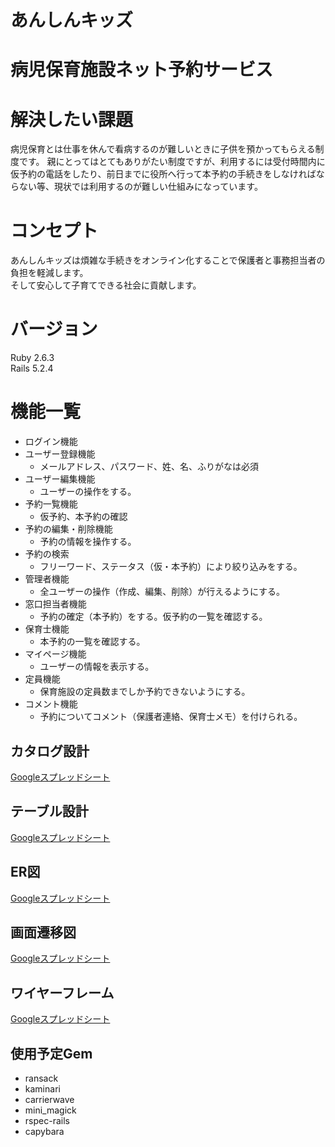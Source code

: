 # あんしんキッズ

# 病児保育施設ネット予約サービス

# 解決したい課題
病児保育とは仕事を休んで看病するのが難しいときに子供を預かってもらえる制度です。
親にとってはとてもありがたい制度ですが、利用するには受付時間内に仮予約の電話をしたり、前日までに役所へ行って本予約の手続きをしなければならない等、現状では利用するのが難しい仕組みになっています。

# コンセプト
あんしんキッズは煩雑な手続きをオンライン化することで保護者と事務担当者の負担を軽減します。\
そして安心して子育てできる社会に貢献します。

# バージョン
Ruby 2.6.3\
Rails 5.2.4

# 機能一覧

* ログイン機能
* ユーザー登録機能
  * メールアドレス、パスワード、姓、名、ふりがなは必須
* ユーザー編集機能
  * ユーザーの操作をする。
* 予約一覧機能
  * 仮予約、本予約の確認
* 予約の編集・削除機能
  * 予約の情報を操作する。
* 予約の検索
  * フリーワード、ステータス（仮・本予約）により絞り込みをする。
* 管理者機能
  * 全ユーザーの操作（作成、編集、削除）が行えるようにする。
* 窓口担当者機能
  * 予約の確定（本予約）をする。仮予約の一覧を確認する。
* 保育士機能
  * 本予約の一覧を確認する。
* マイページ機能
  * ユーザーの情報を表示する。
* 定員機能
  * 保育施設の定員数までしか予約できないようにする。
* コメント機能
  * 予約についてコメント（保護者連絡、保育士メモ）を付けられる。

## カタログ設計
[Googleスプレッドシート](https://docs.google.com/spreadsheets/d/10yvr_-g7P8p7djihJd5azVzyCWWB0n8XN4H2jfQ5ynE/edit?usp=sharing)
## テーブル設計
[Googleスプレッドシート](https://docs.google.com/spreadsheets/d/1NtphrLYvBmN8jrOSotKD8EiXoRDo84038nifjXmbqKY/edit?usp=sharing)
## ER図
[Googleスプレッドシート](https://docs.google.com/spreadsheets/d/1FxkJOX_QAhMlDh-B49FdcHcWlQ6E3tu4QNwApeKuaPk/edit?usp=sharing)
## 画面遷移図
[Googleスプレッドシート](https://docs.google.com/spreadsheets/d/1Co6MR_8zaoVBHPAL6_bVkObPN5vsngJDSjferR0XAp8/edit?usp=sharing)
## ワイヤーフレーム
[Googleスプレッドシート](https://docs.google.com/spreadsheets/d/1vpvGSbl4zREDn6Dq-eJ7eC-_Wx68nhWOeGWLzO52O5M/edit?usp=sharing)

## 使用予定Gem
* ransack
* kaminari
* carrierwave
* mini_magick
* rspec-rails
* capybara
